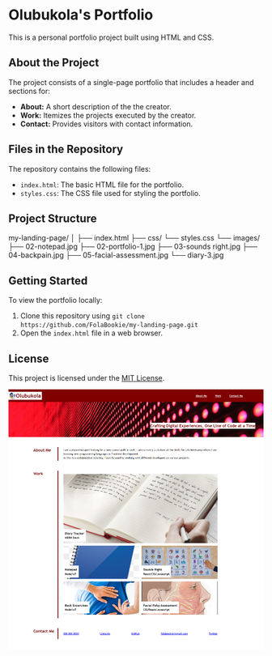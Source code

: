 # Olubukola's Portfolio

This is a personal portfolio project built using HTML and CSS.

## About the Project

The project consists of a single-page portfolio that includes a header and sections for:

- **About:** A short description of the the creator.
- **Work:** Itemizes the projects executed by the creator.
- **Contact:** Provides visitors with contact information.

## Files in the Repository

The repository contains the following files:

- `index.html`: The basic HTML file for the portfolio.
- `styles.css`: The CSS file used for styling the portfolio.

## Project Structure

my-landing-page/
│
├── index.html
├── css/
└── styles.css
└── images/
├── 02-notepad.jpg
├── 02-portfolio-1.jpg
├── 03-sounds right.jpg
├── 04-backpain.jpg
├── 05-facial-assessment.jpg
└── diary-3.jpg


## Getting Started

To view the portfolio locally:

1. Clone this repository using `git clone https://github.com/FolaBookie/my-landing-page.git`
2. Open the `index.html` file in a web browser.

## License

This project is licensed under the [MIT License](LICENSE).

![Portfolio Screenshot](images/olubukola_portfolio.png)